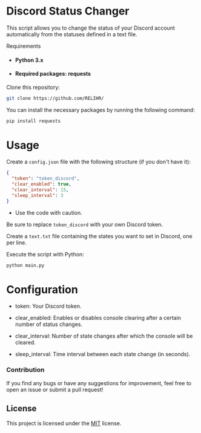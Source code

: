 # Discord Status Changer

This script allows you to change the status of your Discord account automatically from the statuses defined in a text file.

Requirements
- #### Python 3.x 

- #### Required packages: requests


Clone this repository:

```bash
git clone https://github.com/RELIHR/
```

You can install the necessary packages by running the following command:

```bash
pip install requests
```


# Usage

Create a `config.json` file with the following structure (if you don't have it):

```JSON
{
  "token": "token_discord",
  "clear_enabled": true,
  "clear_interval": 15,
  "sleep_interval": 3
}
```

- Use the code with caution.

Be sure to replace ``token_discord`` with your own Discord token.

Create a `text.txt` file containing the states you want to set in Discord, one per line.

Execute the script with Python:

```bash
python main.py
```

# Configuration

- token: Your Discord token.

- clear_enabled: Enables or disables console clearing after a certain number of status changes.

- clear_interval: Number of state changes after which the console will be cleared.
- sleep_interval: Time interval between each state change (in seconds).

### Contribution
If you find any bugs or have any suggestions for improvement, feel free to open an issue or submit a pull request!


## License

This project is licensed under the [MIT](https://choosealicense.com/licenses/mit/) license.
